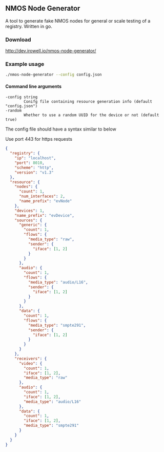 ## NMOS Node Generator

A tool to generate fake NMOS nodes for general or scale testing of a registry. Written in go.

### Download

<a>http://dev.irowell.io/nmos-node-generator/</a>

### Example usage

```bash
./nmos-node-generator --config config.json
```

#### Command line arguments

```
-config string
        Conifg file containing resource generation info (default "config.json")
-random
        Whether to use a random UUID for the device or not (default true)
```

The config file should have a syntax similar to below

Use port 443 for https requests

```json
{
  "registry": {
    "ip": "localhost",
    "port": 8010,
    "scheme": "http",
    "version": "v1.3"
  },
  "resource": {
    "nodes": {
      "count": 1,
      "num_interfaces": 2,
      "name_prefix": "evNode"
    },
    "devices": 1,
    "name_prefix": "evDevice",
    "sources": {
      "generic": {
        "count": 1,
        "flows": {
          "media_type": "raw",
          "sender": {
            "iface": [1, 2]
          }
        }
      },
      "audio": {
        "count": 1,
        "flows": {
          "media_type": "audio/L16",
          "sender": {
            "iface": [1, 2]
          }
        }
      },
      "data": {
        "count": 1,
        "flows": {
          "media_type": "smpte291",
          "sender": {
            "iface": [1, 2]
          }
        }
      }
    },
    "receivers": {
      "video": {
        "count": 1,
        "iface": [1, 2],
        "media_type": "raw"
      },
      "audio": {
        "count": 1,
        "iface": [1, 2],
        "media_type": "audio/L16"
      },
      "data": {
        "count": 1,
        "iface": [1, 2],
        "media_type": "smpte291"
      }
    }
  }
}
```
